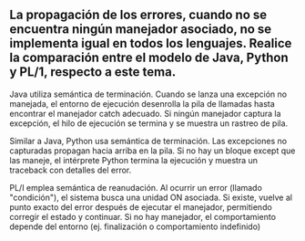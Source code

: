## La propagación de los errores, cuando no se encuentra ningún manejador asociado, no se implementa igual en todos los lenguajes. Realice la comparación entre el modelo de Java, Python y PL/1, respecto a este tema.

Java utiliza semántica de terminación. Cuando se lanza una excepción no manejada, el entorno de ejecución desenrolla la pila de llamadas hasta encontrar el manejador catch adecuado. Si ningún manejador captura la excepción, el hilo de ejecución se termina y se muestra un rastreo de pila. 

Similar a Java, Python usa semántica de terminación. Las excepciones no capturadas propagan hacia arriba en la pila. Si no hay un bloque except que las maneje, el intérprete Python termina la ejecución y muestra un traceback con detalles del error.

PL/I emplea semántica de reanudación. Al ocurrir un error (llamado "condición"), el sistema busca una unidad ON asociada. Si existe, vuelve al punto exacto del error después de ejecutar el manejador, permitiendo corregir el estado y continuar. Si no hay manejador, el comportamiento depende del entorno (ej. finalización o comportamiento indefinido)